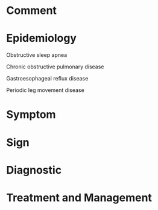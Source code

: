 # Comment

# Epidemiology

Obstructive sleep apnea

Chronic obstructive pulmonary disease

Gastroesophageal reflux disease

Periodic leg movement disease

# Symptom

# Sign

# Diagnostic

# Treatment and Management

